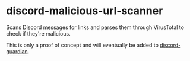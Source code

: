 # discord-malicious-url-scanner

Scans Discord messages for links and parses them through VirusTotal to check if they're malicious.

This is only a proof of concept and will eventually be added to [discord-guardian](https://github.com/lorencerri/discord-guardian).
